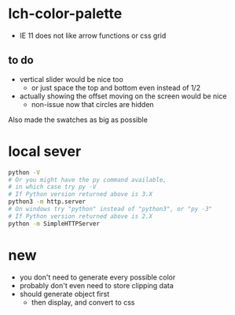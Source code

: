 # lch-color-palette

  * IE 11 does not like arrow functions or css grid

## to do

  * vertical slider would be nice too
     * or just space the top and bottom even instead of 1/2
  * actually showing the offset moving on the screen would be nice
     * non-issue now that circles are hidden

Also made the swatches as big as possible

# local sever

```bash
python -V
# Or you might have the py command available,
# in which case try py -V
# If Python version returned above is 3.X
python3 -m http.server
# On windows try "python" instead of "python3", or "py -3"
# If Python version returned above is 2.X
python -m SimpleHTTPServer
```

# new

  * you don't need to generate every possible color
  * probably don't even need to store clipping data
  * should generate object first
    * then display, and convert to css
